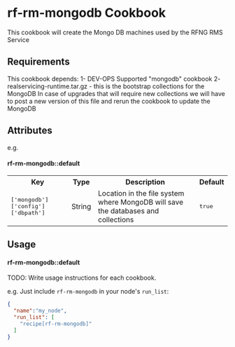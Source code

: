 rf-rm-mongodb Cookbook
======================
This cookbook will create the Mongo DB machines used by the RFNG RMS Service

Requirements
------------
This cookbook depends:
1- DEV-OPS Supported "mongodb" cookbook
2- realservicing-runtime.tar.gz - this is the bootstrap collections for the MongoDB 
	In case of upgrades that will require new collections we will have to 
	post a new version of this file and rerun the cookbook to update the MongoDB


Attributes
----------
e.g.
#### rf-rm-mongodb::default
<table>
  <tr>
    <th>Key</th>
    <th>Type</th>
    <th>Description</th>
    <th>Default</th>
  </tr>
  <tr>
    <td><tt>['mongodb']['config']['dbpath']</tt></td>
    <td>String</td>
    <td>Location in the file system where MongoDB will save the databases and collections</td>
    <td><tt>true</tt></td>
  </tr>
</table>

Usage
-----
#### rf-rm-mongodb::default
TODO: Write usage instructions for each cookbook.

e.g.
Just include `rf-rm-mongodb` in your node's `run_list`:

```json
{
  "name":"my_node",
  "run_list": [
    "recipe[rf-rm-mongodb]"
  ]
}
```
